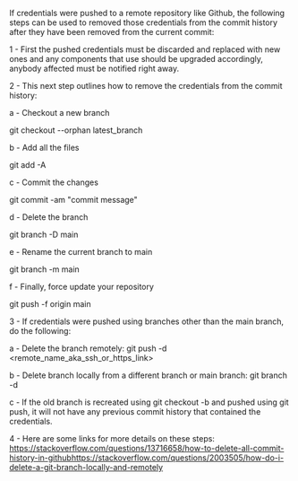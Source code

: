If credentials were pushed to a remote repository like Github, the following steps can be used to removed those credentials from the commit history after they have been removed from the current commit: 

1 - First the pushed credentials must be discarded and replaced with new ones and any components that use should be upgraded accordingly, anybody affected must be notified right away.

2 - This next step outlines how to remove the credentials from the commit history: 

a - Checkout a new branch

git checkout --orphan latest_branch

b - Add all the files

git add -A

c - Commit the changes

git commit -am "commit message"

d - Delete the branch

git branch -D main

e - Rename the current branch to main

git branch -m main

f - Finally, force update your repository

git push -f origin main

3 - If credentials were pushed using branches other than the main branch, do the following:

a - Delete the branch remotely:  git push -d <remote_name_aka_ssh_or_https_link> <branchname>
  
b - Delete branch locally from a different branch or main branch: git branch -d <branchname>
  
c - If  the old branch is recreated using git checkout -b <branchname> and pushed using git push, it will not have any previous commit history that contained the credentials.

4 - Here are some links for more details on these steps:
https://stackoverflow.com/questions/13716658/how-to-delete-all-commit-history-in-githubhttps://stackoverflow.com/questions/2003505/how-do-i-delete-a-git-branch-locally-and-remotely 
